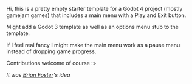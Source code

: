 
Hi, this is a pretty empty starter template for a Godot 4 project (mostly gamejam games) that includes a main menu with a Play and Exit button.

Might add a Godot 3 template as well as an options menu stub to the template.

If I feel real fancy I might make the main menu work as a pause menu instead of dropping game progress.

Contributions welcome of course :>

*It was [Brian Foster](https://github.com/brianisbrilliant)'s idea*
